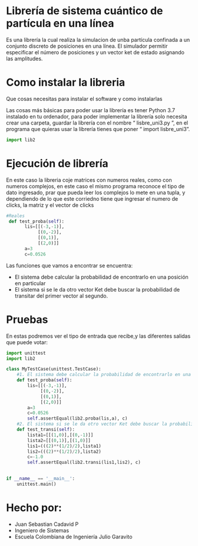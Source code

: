 # Librería de sistema cuántico de partícula en una línea

Es una librería la cual realiza la simulacion de unba partícula confinada a un conjunto discreto de posiciones en una línea. El simulador permitir especificar el número de posiciones y un vector ket de estado asignando las amplitudes.

# Como instalar la libreria  

Que cosas necesitas para instalar el software y como instalarlas 

Las cosas más básicas para poder usar la librería es tener Python 3.7 instalado en tu ordenador, para poder implementar la librería solo necesita crear una carpeta, guardar la librería con el nombre “ lisbre_uni3.py ”, en el programa que quieras usar la librería tienes que poner “ import lisbre_uni3”. 
 ```python
 import lib2
 ```

# Ejecución de librería 

En este caso la libreria coje matrices con numeros reales, como  con numeros complejos, en este caso el mismo programa reconoce el tipo de dato ingresado, prar que pueda leer los complejos lo mete en una tupla, y dependiendo de lo que este corriedno tiene que ingresar el numero de clicks, la matriz y el vector de clicks 
 ```python
 #Reales
  def test_proba(self):
        lis=[[(-3,-1)],
             [(0,-2)],
             [(0,1)],
             [(2,0)]]
        a=3
        c=0.0526
 ```

Las funciones que vamos a encontrar se encuentra: 

-  El sistema debe calcular la probabilidad de encontrarlo en una posición en particular
- El sistema si se le da otro vector Ket debe buscar la probabilidad de transitar del primer vector al segundo.


# Pruebas
En estas podremos ver el tipo de entrada que recibe,y las diferentes salidas que puede votar:
```python
import unittest
import lib2

class MyTestCase(unittest.TestCase):
    #1. El sistema debe calcular la probabilidad de encontrarlo en una posición en particular.
    def test_proba(self):
        lis=[[(-3,-1)],
             [(0,-2)],
             [(0,1)],
             [(2,0)]]
        a=3
        c=0.0526
        self.assertEqual(lib2.proba(lis,a), c)
    #2. El sistema si se le da otro vector Ket debe buscar la probabilidad de transitar del primer vector al segundo.
    def test_transi(self):
        lista1=[[(1,0)],[(0,-1)]]
        lista2=[[(0,1)],[(1,0)]]
        lis1=(((2)**(1/2)/2),lista1)
        lis2=(((2)**(1/2)/2),lista2)
        c=-1.0
        self.assertEqual(lib2.transi(lis1,lis2), c)

        
if __name__ == '__main__':
    unittest.main()

```
# Hecho por:
- Juan Sebastian Cadavid P
- Ingeniero de Sistemas
- Escuela Colombiana de Ingeniería Julio Garavito
